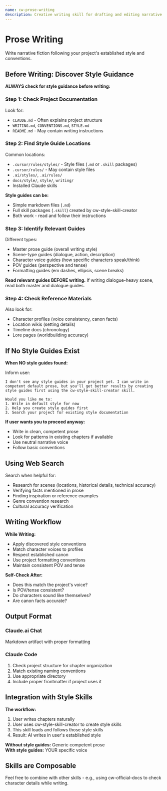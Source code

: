 ```yaml
---
name: cw-prose-writing
description: Creative writing skill for drafting and editing narrative fiction prose. Use when writing new scenes, chapters, or dialogue, or when editing existing prose. Discovers and follows project-specific style guides, character voice conventions, and formatting preferences.
---
```


# Prose Writing

Write narrative fiction following your project's established style and conventions.

## Before Writing: Discover Style Guidance

**ALWAYS check for style guidance before writing:**

### Step 1: Check Project Documentation

Look for:
- `CLAUDE.md` - Often explains project structure
- `WRITING.md`, `CONVENTIONS.md`, `STYLE.md`
- `README.md` - May contain writing instructions

### Step 2: Find Style Guide Locations

Common locations:
- `.cursor/rules/styles/` - Style files (`.md` or `.skill` packages)
- `.cursor/rules/` - May contain style files
- `.ai/styles/`, `.ai/rules/`
- `docs/style/`, `style/`, `writing/`
- Installed Claude skills

**Style guides can be:**
- Simple markdown files (`.md`)
- Full skill packages (`.skill`) created by cw-style-skill-creator
- Both work - read and follow their instructions

### Step 3: Identify Relevant Guides

Different types:
- Master prose guide (overall writing style)
- Scene-type guides (dialogue, action, description)
- Character voice guides (how specific characters speak/think)
- POV guides (perspective and tense)
- Formatting guides (em dashes, ellipsis, scene breaks)

**Read relevant guides BEFORE writing.** If writing dialogue-heavy scene, read both master and dialogue guides.

### Step 4: Check Reference Materials

Also look for:
- Character profiles (voice consistency, canon facts)
- Location wikis (setting details)
- Timeline docs (chronology)
- Lore pages (worldbuilding accuracy)

## If No Style Guides Exist

**When NO style guides found:**

Inform user:
```
I don't see any style guides in your project yet. I can write in 
competent default prose, but you'll get better results by creating 
style guides first using the cw-style-skill-creator skill.

Would you like me to:
1. Write in default style for now
2. Help you create style guides first
3. Search your project for existing style documentation
```

**If user wants you to proceed anyway:**
- Write in clean, competent prose
- Look for patterns in existing chapters if available
- Use neutral narrative voice
- Follow basic conventions

## Using Web Search

Search when helpful for:
- Research for scenes (locations, historical details, technical accuracy)
- Verifying facts mentioned in prose
- Finding inspiration or reference examples
- Genre convention research
- Cultural accuracy verification

## Writing Workflow

**While Writing:**
- Apply discovered style conventions
- Match character voices to profiles
- Respect established canon
- Use project formatting conventions
- Maintain consistent POV and tense

**Self-Check After:**
- Does this match the project's voice?
- Is POV/tense consistent?
- Do characters sound like themselves?
- Are canon facts accurate?

## Output Format

### Claude.ai Chat
Markdown artifact with proper formatting

### Claude Code
1. Check project structure for chapter organization
2. Match existing naming conventions
3. Use appropriate directory
4. Include proper frontmatter if project uses it

## Integration with Style Skills

**The workflow:**
1. User writes chapters naturally
2. User uses cw-style-skill-creator to create style skills
3. This skill loads and follows those style skills
4. Result: AI writes in user's established style

**Without style guides:** Generic competent prose  
**With style guides:** YOUR specific voice

## Skills are Composable

Feel free to combine with other skills - e.g., using cw-official-docs to check character details while writing.
